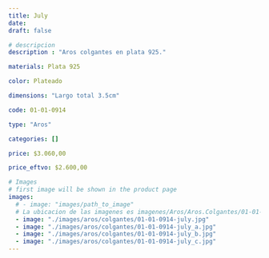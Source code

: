 ```yaml
---
title: July
date: 
draft: false

# descripcion
description : "Aros colgantes en plata 925."

materials: Plata 925

color: Plateado

dimensions: "Largo total 3.5cm"

code: 01-01-0914

type: "Aros"

categories: []

price: $3.060,00

price_eftvo: $2.600,00

# Images
# first image will be shown in the product page
images:
  # - image: "images/path_to_image"
  # La ubicacion de las imagenes es imagenes/Aros/Aros.Colgantes/01-01-0914-july
  - image: "./images/aros/colgantes/01-01-0914-july.jpg"
  - image: "./images/aros/colgantes/01-01-0914-july_a.jpg"
  - image: "./images/aros/colgantes/01-01-0914-july_b.jpg"
  - image: "./images/aros/colgantes/01-01-0914-july_c.jpg"
---
```

